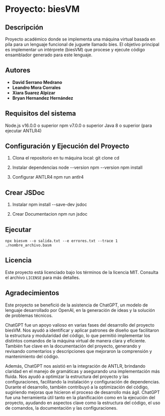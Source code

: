 # Proyecto: biesVM

## Descripción

Proyecto académico donde se implementa una máquina virtual basada en pila para un lenguaje funcional de juguete llamado bies. El objetivo principal es implementar un intérprete (biesVM) que procese y ejecute código ensamblador generado para este lenguaje.

## Autores

- **David Serrano Medrano**
- **Leandro Mora Corrales**
- **Xiara Suarez Alpizar**
- **Bryan Hernandez Hernández**

## Requisitos del sistema

Node.js v16.0.0 o superior
npm v7.0.0 o superior
Java 8 o superior (para ejecutar ANTLR4)

## Configuración y Ejecución del Proyecto

1. Clona el repositorio en tu máquina local:
   git clone <URL-DEL-REPOSITORIO>
   cd <NOMBRE-DEL-REPOSITORIO>

2. Instalar dependencias
   node --version
   npm --version
   npm install

3. Configurar ANTLR4
   npm run antlr4

## Crear JSDoc

1. Instalar
   npm install --save-dev jsdoc

2. Crear Documentacion
   npm run jsdoc


## Ejecutar
    npx biesvm --o salida.txt --e errores.txt --trace 1 ./nombre_archivo.basm

## Licencia

Este proyecto está licenciado bajo los términos de la licencia MIT. Consulta el archivo `LICENSE` para más detalles.

## Agradecimientos

Este proyecto se benefició de la asistencia de ChatGPT, un modelo de lenguaje desarrollado por OpenAI, en la generación de ideas y la solución de problemas técnicos.

ChatGPT fue un apoyo valioso en varias fases del desarrollo del proyecto biesVM. Nos ayudó a identificar y aplicar patrones de diseño que facilitaron la estructura y modularidad del código, lo que permitió implementar los distintos comandos de la máquina virtual de manera clara y eficiente. También fue clave en la documentación del proyecto, generando y revisando comentarios y descripciones que mejoraron la comprensión y mantenimiento del código.

Además, ChatGPT nos asistió en la integración de ANTLR, brindando claridad en el manejo de gramáticas y asegurando una implementación más fluida. Nos ayudó a optimizar la estructura del proyecto y las configuraciones, facilitando la instalación y configuración de dependencias. Durante el desarrollo, también contribuyó a la optimización del código, sugiriendo mejoras que hicieron el proceso de desarrollo más ágil. ChatGPT fue una herramienta útil tanto en la planificación como en la ejecución del proyecto, ayudando en aspectos clave como la estructura del código, el uso de comandos, la documentación y las configuraciones.